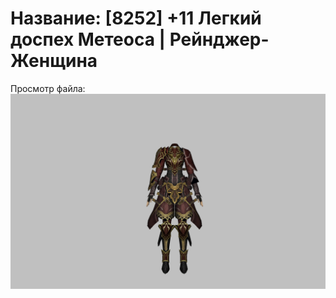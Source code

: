 # Название: [8252] +11 Легкий доспех Метеоса | Рейнджер-Женщина

Просмотр файла:
![p030030.png](p030030.png)